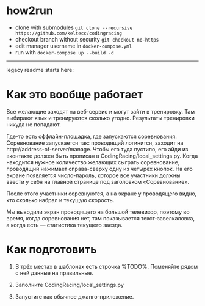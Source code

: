 # how2run

- clone with submodules `git clone --recursive https://github.com/keltecc/codingracing`
- checkout branch without security `git checkout no-https`
- edit manager username in `docker-compose.yml`
- run with `docker-compose up --build -d` 

***

legacy readme starts here:

# Как это вообще работает

Все желающие заходят на веб-сервис и могут зайти в тренировку.
Там выбирают язык и тренируются сколько угодно. Результаты тренировки никуда не попадают.

Где-то есть оффлайн-площадка, где запускаются соревнования.
Соревнование запускается так: проводящий логинится, заходит на http://address-of-server/manage.
Чтобы его туда пустило, его айди из вконтакте должен быть прописан в CodingRacing/local_settings.py.
Когда находится нужное количество желающих сыграть соревнование, проводящий нажимает справа-сверху одну из четырёх кнопок.
На его экране появляется число-пароль, которое все участники должны ввести у себя на главной странице под заголовком «Соревнование». 

После этого участники соревнуются, а на экране у проводящего видно, кто сколько набрал и текущую скорость.

Мы выводили экран проводящего на большой телевизор,
поэтому во время, когда соревнования нет, там показывается текст-завелкаловка, а когда есть — статистика текущего заезда.

# Как подготовить 

1. В трёх местах в шаблонах есть строчка %TODO%. Поменяйте рядом с ней данные на правильные.

1. Заполните CodingRacing/local_settings.py

1. Запустите как обычное джанго-приложение.
